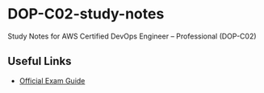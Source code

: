 # DOP-C02-study-notes
Study Notes for AWS Certified DevOps Engineer – Professional (DOP-C02) 

## Useful Links

- [Official Exam Guide](https://d1.awsstatic.com/training-and-certification/docs-devops-pro/AWS-Certified-DevOps-Engineer-Professional_Exam-Guide.pdf)

